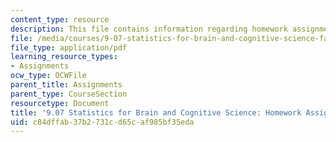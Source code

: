 ```yaml
---
content_type: resource
description: This file contains information regarding homework assignment 5.
file: /media/courses/9-07-statistics-for-brain-and-cognitive-science-fall-2016/c84dffab37b2731cd65caf985bf35eda_MIT9_07F16_HomworkAsign_5.pdf
file_type: application/pdf
learning_resource_types:
- Assignments
ocw_type: OCWFile
parent_title: Assignments
parent_type: CourseSection
resourcetype: Document
title: '9.07 Statistics for Brain and Cognitive Science: Homework Assignment 5'
uid: c84dffab-37b2-731c-d65c-af985bf35eda
---
```

